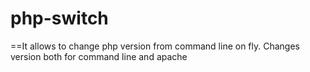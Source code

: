 # php-switch

==It allows to change php version from command line on fly. Changes version both for command line and apache
